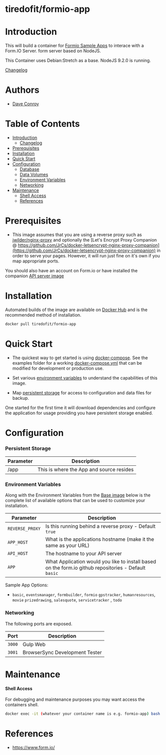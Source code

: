 # tiredofit/formio-app

# Introduction

This will build a container for [Formio Sample Apps](https://www.form.io/) to interace with a Form.IO Server. form server based on NodeJS.

This Container uses Debian:Stretch as a base. NodeJS 9.2.0 is running.


[Changelog](CHANGELOG.md)

# Authors

- [Dave Conroy](https://github.com/tiredofit)

# Table of Contents

- [Introduction](#introduction)
    - [Changelog](CHANGELOG.md)
- [Prerequisites](#prerequisites)
- [Installation](#installation)
- [Quick Start](#quick-start)
- [Configuration](#configuration)
    - [Database](#database)
    - [Data Volumes](#data-volumes)
    - [Environment Variables](#environmentvariables)   
    - [Networking](#networking)
- [Maintenance](#maintenance)
    - [Shell Access](#shell-access)
   - [References](#references)

# Prerequisites
 
 - This image assumes that you are using a reverse proxy such as [jwilder/nginx-proxy](https://github.com/jwilder/nginx-proxy) and 
optionally the [Let's Encrypt Proxy Companion @ 
https://github.com/JrCs/docker-letsencrypt-nginx-proxy-companion](https://github.com/JrCs/docker-letsencrypt-nginx-proxy-companion) in 
order to serve your pages. However, it will run just fine on it's own if you map appropriate ports.

You should also have an account on Form.io or have installed the companion [API server 
image](https://hub.docker.com/r/tiredofit/formio-api)

# Installation

Automated builds of the image are available on [Docker Hub](https://hub.docker.com/tiredofit/formio-app) and is the 
recommended method of installation.


```bash
docker pull tiredofit/formio-app
```

# Quick Start

* The quickest way to get started is using [docker-compose](https://docs.docker.com/compose/). See the examples folder for a working 
[docker-compose.yml](examples/docker-compose.yml) that can be modified for development or production use.

* Set various [environment variables](#environment-variables) to understand the capabilities of this image.
* Map [persistent storage](#data-volumes) for access to configuration and data files for backup.

One started for the first time it will download dependencies and configure the application for usage providing you have persistent storage enabled.

# Configuration

### Persistent Storage

| Parameter | Description |
|-----------|-------------|
| /app      | This is where the App and source resides |

### Environment Variables

Along with the Environment Variables from the [Base image](https://hub.docker.com/r/tiredofit/debian) below is the complete list of 
available options that can be used to customize your installation.

| Parameter | Description |
|-----------|-------------|
| `REVERSE_PROXY` | Is this running behind a reverse proxy - Default `true` |
| `APP_HOST` | What is the applications hostname (make it the same as your URL)
| `API_HOST` | The hostname to your API server
| `APP`      | What Application would you like to install based on the form.io github repositories - Default `basic`

Sample App Options:

* `basic`, `eventsmanager`, `formbuilder`, `formio` `gpstracker`, `humanresources`, `movie` `prizedrawing`, `salesquote`, 
`servicetracker` , `todo`

### Networking

The following ports are exposed.

| Port      | Description |
|-----------|-------------|
| `3000`    | Gulp Web  |
| `3001`    | BrowserSync Development Tester |




# Maintenance
#### Shell Access

For debugging and maintenance purposes you may want access the containers shell. 

```bash
docker exec -it (whatever your container name is e.g. formio-app) bash
```

# References

* https://www.form.io/


